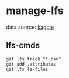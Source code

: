 # manage-lfs

data source: [kaggle](https://www.kaggle.com/datasets/sivapriyagarladinne/telangana-post-monsoon-ground-water-quality-data?resource=download)

## lfs-cmds

```shell
git lfs track "*.csv"
git add .attributes
git lfs ls-files
```
